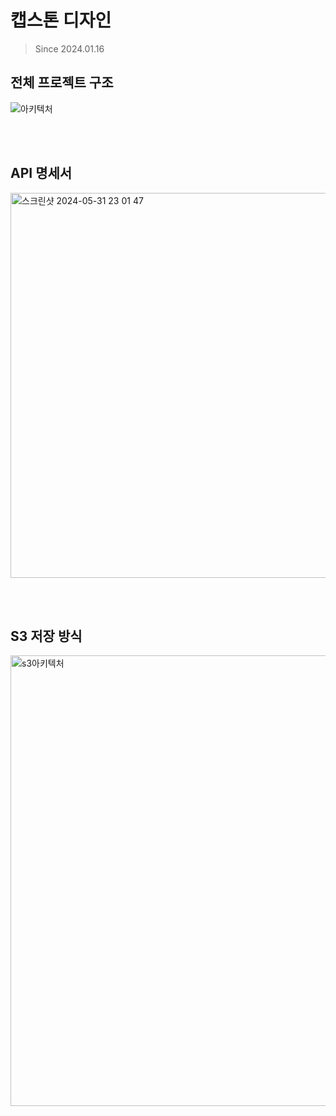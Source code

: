 # 캡스톤 디자인
> Since 2024.01.16

## 전체 프로젝트 구조
![아키텍처](https://github.com/namkikim0718/malang-server/assets/113903598/49552146-9a6f-42fa-8d50-520c33a6c64b)

</br></br>

## API 명세서
<img width="616" alt="스크린샷 2024-05-31 23 01 47" src="https://github.com/namkikim0718/malang-server/assets/113903598/6b02e2d7-f6ef-440b-8eef-17b433ead00d">

</br></br>

## S3 저장 방식
<img width="721" alt="s3아키텍처" src="https://github.com/namkikim0718/malang-server/assets/113903598/1d41e550-8abb-4d36-bea8-7955d51a3820">

